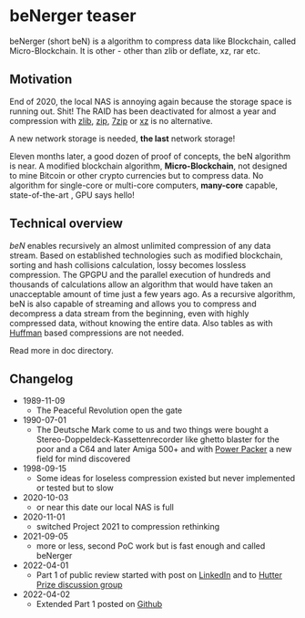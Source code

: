 # beNerger teaser

beNerger (short beN) is a algorithm to compress data like Blockchain, called Micro-Blockchain. It is other - other than zlib or deflate, xz, rar etc.  

## Motivation

End of 2020, the local NAS is annoying again because the storage space is running out. Shit!
The RAID has been deactivated for almost a year and compression with [zlib](https://zlib.net), [zip](http://infozip.sourceforge.net), [7zip](https://www.7-zip.org) or [xz](https://tukaani.org/xz/) is no alternative. 

A new network storage is needed, **the last** network storage!

Eleven months later, a good dozen of proof of concepts, the beN algorithm is near. A modified blockchain algorithm, **Micro-Blockchain**, not designed to mine Bitcoin or other crypto currencies but to compress data. No algorithm for single-core or multi-core computers, **many-core** capable, state-of-the-art , GPU says hello!

## Technical overview
*beN* enables recursively an almost unlimited compression of any data stream. Based on established technologies such as modified blockchain, sorting and hash collisions calculation, lossy becomes lossless compression. The GPGPU and the parallel execution of hundreds and thousands of calculations allow an algorithm that would have taken an unacceptable amount of time just a few years ago. As a recursive algorithm, beN is also capable of streaming and allows you to compress and decompress a data stream from the beginning, even with highly compressed data, without knowing the entire data. Also tables as with [Huffman](https://en.wikipedia.org/wiki/Huffman_coding) based compressions are not needed.

Read more in doc directory.

## Changelog

 * 1989-11-09
   * The Peaceful Revolution open the gate
 * 1990-07-01
   * The Deutsche Mark come to us and two things were bought a Stereo-Doppeldeck-Kassettenrecorder like ghetto blaster for the poor and a C64 and later Amiga 500+ and with [Power Packer](https://github.com/lab313ru/powerpacker_src) a new field for mind discovered
 * 1998-09-15
   * Some ideas for loseless compression existed but never implemented or tested but to slow 
 * 2020-10-03
   * or near this date our local NAS is full
 * 2020-11-01
   * switched Project 2021 to compression rethinking
 * 2021-09-05
   * more or less, second PoC work but is fast enough and called beNerger
 * 2022-04-01
   * Part 1 of public review started with post on [LinkedIn](https://www.linkedin.com/embed/feed/update/urn:li:share:6915703205381160961) and to [Hutter Prize discussion group](https://groups.google.com/g/hutter-prize)
 * 2022-04-02
   * Extended Part 1 posted on [Github](https://github.com/bastie/beN)
